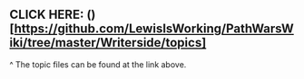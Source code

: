 
## CLICK HERE: ()[https://github.com/LewisIsWorking/PathWarsWiki/tree/master/Writerside/topics]

^ The topic files can be found at the link above.
